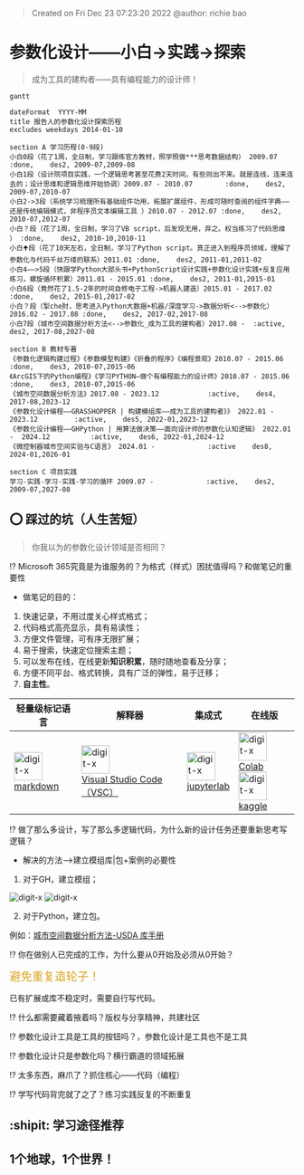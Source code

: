 > Created on Fri Dec 23 07:23:20 2022 @author: richie bao

# 参数化设计——小白->实践->探索

> 成为工具的建构者——具有编程能力的设计师！

```mermaid
gantt

dateFormat  YYYY-MM
title 报告人的参数化设计探索历程
excludes weekdays 2014-01-10

section A 学习历程(0-9段)
小白0段（花了1周，全日制，学习跟练官方教材，照学照做***思考数据结构） 2009.07              :done,    des2, 2009-07,2009-08
小白1段（设计院项目实践，一个逻辑思考甚至花费2天时间，有些则出不来。就是连线，连来连去的；设计思维和逻辑思维开始协调）2009.07 - 2010.07        :done,    des2, 2009-07,2010-07
小白2->3段（系统学习梳理所有基础组件功用，拓展扩展组件，形成可随时查阅的组件字典——还是传统编辑模式，非程序员文本编辑工具 ）2010.07 - 2012.07 :done,    des2, 2010-07,2012-07
小白？段（花了1周，全日制，学习了VB script，后发现无用，弃之。权当练习了代码思维 ） :done,    des2, 2010-10,2010-11
小白🠉段（花了10天左右，全日制，学习了Python script。真正进入到程序员领域，理解了参数化与代码千丝万缕的联系）2011.01 :done,    des2, 2011-01,2011-02
小白4——>5段（快跟学Python大部头书+PythonScript设计实践+参数化设计实践+反复应用练习，螺旋循环积累）2011.01 - 2015.01 :done,    des2, 2011-01,2015-01
小白6段（竟然花了1.5-2年的时间自修电子工程->机器人建造）2015.01 - 2017.02 :done,    des2, 2015-01,2017-02
小白？段（掣che肘，思考进入Python大数据+机器/深度学习->数据分析<-->参数化）2016.02 - 2017.08 :done,    des2, 2017-02,2017-08
小白7段（城市空间数据分析方法<-->参数化_成为工具的建构者）2017.08 -  :active,    des2, 2017-08,2027-08

section B 教材专著
《参数化逻辑构建过程》《参数模型构建》《折叠的程序》《编程景观》2010.07 - 2015.06            :done,    des3, 2010-07,2015-06
《ArcGIS下的Python编程》《学习PYTHON—做个有编程能力的设计师》2010.07 - 2015.06            :done,    des3, 2010-07,2015-06
《城市空间数据分析方法》2017.08 - 2023.12            :active,    des4, 2017-08,2023-12
《参数化设计编程——GRASSHOPPER | 构建模组库——成为工具的建构者》》 2022.01 - 2023.12         :active,    des5, 2022-01,2023-12
《参数化设计编程——GHPython | 用算法做决策——面向设计师的参数化认知逻辑》 2022.01 -  2024.12          :active,    des6, 2022-01,2024-12
《微控制器城市空间实验与C语言》 2024.01 -             :active    des8, 2024-01,2026-01

section C 项目实践
学习-实践-学习-实践-学习的循环 2009.07 -             :active,    des2, 2009-07,2027-08
```

## :o: 踩过的坑（人生苦短）

> 你我以为的参数化设计领域是否相同？

:interrobang: Microsoft 365究竟是为谁服务的？为格式（样式）困扰值得吗？和做笔记的重要性

* 做笔记的目的：

1. 快速记录，不用过度关心样式格式；
2. 代码格式高亮显示，具有易读性；
3. 方便文件管理，可有序无限扩展；
4. 易于搜索，快速定位搜索主题；
5. 可以发布在线，在线更新**知识积累**，随时随地查看及分享；
6. 方便不同平台、格式转换，具有广泛的弹性，易于迁移；
7. **自主性**。

| 轻量级标记语言  | 解释器  |集成式|在线版|
|---|---|---|---|
| <img src="./imgs_p/param_practicce2exploration/01.png" height="auto" width=50  title="digit-x"> <br/> [markdown](https://www.markdownguide.org/)| <img src="./imgs_p/param_practicce2exploration/02.png" height="auto" width=50  title="digit-x"> <br/> [Visual Studio Code（VSC）](https://code.visualstudio.com/)  |<img src="./imgs_p/param_practicce2exploration/03.jpg" height="auto" width=50  title="digit-x"> <br/> [jupyterlab](https://jupyter.org/)|<img src="./imgs_p/param_practicce2exploration/04.png" height="auto" width=50  title="digit-x"> [Colab](https://colab.research.google.com/notebooks/welcome.ipynb?authuser=1#scrollTo=5fCEDCU_qrC0)<br/><img src="./imgs_p/param_practicce2exploration/05.png" height="auto" width=50  title="digit-x"> [kaggle](https://www.kaggle.com/code)|


:interrobang: 做了那么多设计，写了那么多逻辑代码，为什么新的设计任务还要重新思考写逻辑？ 

* 解决的方法⟶建立模组库|包+案例的必要性

1. 对于GH，建立模组；

<img src="./imgs_p/param_practicce2exploration/06.png" height="auto" width="auto"  title="digit-x"> 


<img src="./imgs_p/param_practicce2exploration/07_s.jpg" height="auto" width="auto"  title="digit-x"> 

2. 对于Python，建立包。

例如：[城市空间数据分析方法-USDA 库手册](https://richiebao.github.io/USDA_PyPI/#/)

:interrobang: 你在做别人已完成的工作，为什么要从0开始及必须从0开始？

<span style = "color:Goldenrod;background-color:;font-size:15.0pt">避免重复造轮子！</span>

已有扩展或库不稳定时，需要自行写代码。

:interrobang: 什么都需要藏着掖着吗？版权与分享精神，共建社区




:interrobang: 参数化设计工具是工具的按钮吗？，参数化设计是工具也不是工具



:interrobang: 参数化设计只是参数化吗？横行霸道的领域拓展


:interrobang: 太多东西，麻爪了？抓住核心——代码（编程）



:interrobang: 学写代码背完就了之了？练习实践反复的不断重复




##  :shipit: 学习途径推荐




## 1个地球，1个世界！